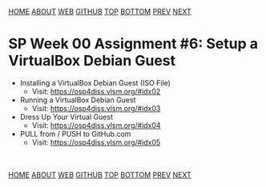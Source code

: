 ---
---
[HOME](index.md)
[ABOUT](README.md)
[WEB](https://osp4diss.vlsm.org/)
[GITHUB](https://github.com/os2xx/osp4diss/)
[TOP](#)
[BOTTOM](#endofpage)
[PREV](S00-05.md)
[NEXT](S00-07.md)

# SP Week 00 Assignment #6: Setup a VirtualBox Debian Guest

* Installing a VirtualBox Debian Guest (ISO File)
  * Visit: <https://osp4diss.vlsm.org/#idx02>
* Running a VirtualBox Debian Guest
  * Visit: <https://osp4diss.vlsm.org/#idx03>
* Dress Up Your Virtual Guest
  * Visit: <https://osp4diss.vlsm.org/#idx04>
* PULL from / PUSH to GitHub.com
  * Visit: <https://osp4diss.vlsm.org/#idx05>

<br id="endofpage"><br>
[HOME](index.md)
[ABOUT](README.md)
[WEB](https://osp4diss.vlsm.org/)
[GITHUB](/https://github.com/os2xx/osp4diss)
[TOP](#)
[BOTTOM](#endofpage)
[PREV](S00-05.md)
[NEXT](S00-07.md)
<br>


